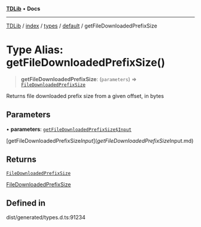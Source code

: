 [**TDLib**](../../../../../../README.md) • **Docs**

***

[TDLib](../../../../../../modules.md) / [index](../../../../../README.md) / [types](../../../README.md) / [default](../README.md) / getFileDownloadedPrefixSize

# Type Alias: getFileDownloadedPrefixSize()

> **getFileDownloadedPrefixSize**: (`parameters`) => [`FileDownloadedPrefixSize`](FileDownloadedPrefixSize-1.md)

Returns file downloaded prefix size from a given offset, in bytes

## Parameters

• **parameters**: [`getFileDownloadedPrefixSize$Input`](getFileDownloadedPrefixSize$Input.md)

[getFileDownloadedPrefixSize$Input](getFileDownloadedPrefixSize$Input.md)

## Returns

[`FileDownloadedPrefixSize`](FileDownloadedPrefixSize-1.md)

[FileDownloadedPrefixSize](FileDownloadedPrefixSize-1.md)

## Defined in

dist/generated/types.d.ts:91234

